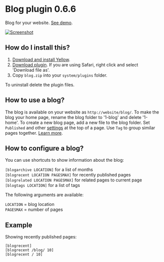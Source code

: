 Blog plugin 0.6.6
=================
Blog for your website. [See demo](http://developers.datenstrom.se/plugins/blog-plugin/).

[![Screenshot](blog-plugin.jpg?raw=true)](http://developers.datenstrom.se/plugins/blog-plugin/)

How do I install this?
----------------------
1. [Download and install Yellow](https://github.com/datenstrom/yellow/).
2. [Download plugin](https://github.com/datenstrom/yellow-plugins/raw/master/zip/blog.zip). If you are using Safari, right click and select 'Download file as'.
3. Copy `blog.zip` into your `system/plugins` folder.

To uninstall delete the plugin files.

How to use a blog?
------------------
The blog is available on your website as `http://website/blog/`. To make the blog your home page, rename the blog folder to '1-blog' and delete '1-home'. To create a new blog page, add a new file to the blog folder. Set `Published` and other [settings](http://developers.datenstrom.se/help/markdown-cheat-sheet#settings) at the top of a page. Use `Tag` to group similar pages together. [Learn more](http://developers.datenstrom.se/help/how-to-make-a-blog).

How to configure a blog?
------------------------
You can use shortcuts to show information about the blog:

`[blogarchive LOCATION]` for a list of months  
`[blogrecent LOCATION PAGESMAX]` for recently published pages  
`[blogrelated LOCATION PAGESMAX]` for related pages to current page  
`[blogtags LOCATION]` for a list of tags  

The following arguments are available:

`LOCATION` = blog location  
`PAGESMAX` = number of pages  

Example
-------
Showing recently published pages:

    [blogrecent]
    [blogrecent /blog/ 10]
    [blogrecent / 10]
